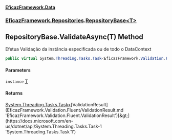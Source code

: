 #### [EficazFramework.Data](EficazFrameworkData.md 'EficazFramework Data')
### [EficazFramework.Repositories](EficazFrameworkData.md#EficazFramework.Repositories 'EficazFramework.Repositories').[RepositoryBase&lt;T&gt;](EficazFramework.Repositories/RepositoryBase_T_.md 'EficazFramework.Repositories.RepositoryBase<T>')

## RepositoryBase<T>.ValidateAsync(T) Method

Efetua Validação da instância especificada ou de todo o DataContext

```csharp
public virtual System.Threading.Tasks.Task<EficazFramework.Validation.Fluent.ValidationResult> ValidateAsync(T instance);
```
#### Parameters

<a name='EficazFramework.Repositories.RepositoryBase_T_.ValidateAsync(T).instance'></a>

`instance` [T](EficazFramework.Repositories/RepositoryBase_T_.md#EficazFramework.Repositories.RepositoryBase_T_.T 'EficazFramework.Repositories.RepositoryBase<T>.T')

#### Returns
[System.Threading.Tasks.Task&lt;](https://docs.microsoft.com/en-us/dotnet/api/System.Threading.Tasks.Task-1 'System.Threading.Tasks.Task`1')[ValidationResult](EficazFramework.Validation.Fluent/ValidationResult.md 'EficazFramework.Validation.Fluent.ValidationResult')[&gt;](https://docs.microsoft.com/en-us/dotnet/api/System.Threading.Tasks.Task-1 'System.Threading.Tasks.Task`1')